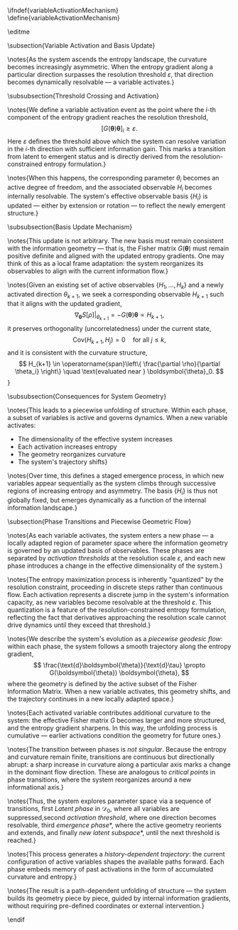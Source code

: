 \ifndef{variableActivationMechanism}
\define{variableActivationMechanism}

\editme

\subsection{Variable Activation and Basis Update}

\notes{As the system ascends the entropy landscape, the curvature becomes increasingly asymmetric. When the entropy gradient along a particular direction surpasses the resolution threshold $\varepsilon$, that direction becomes dynamically resolvable — a variable activates.}

\subsubsection{Threshold Crossing and Activation}

\notes{We define a variable activation event as the point where the $i$-th component of the entropy gradient reaches the resolution threshold,
$$
\left[G(\boldsymbol{\theta}) \boldsymbol{\theta}\right]_i \geq \varepsilon.
$$
Here $\varepsilon$ defines the threshold above which the system can resolve variation in the $i$-th direction with sufficient information gain. This marks a transition from latent to emergent status and is directly derived from the resolution-constrained entropy formulation.}

\notes{When this happens, the corresponding parameter $\theta_i$ becomes an active degree of freedom, and the associated observable $H_i$ becomes internally resolvable. The system's effective observable basis $\{H_i\}$ is updated — either by extension or rotation — to reflect the newly emergent structure.}

\subsubsection{Basis Update Mechanism}

\notes{This update is not arbitrary. The new basis must remain consistent with the information geometry — that is, the Fisher matrix $G(\boldsymbol{\theta})$ must remain positive definite and aligned with the updated entropy gradients. One may think of this as a local frame adaptation: the system reorganizes its observables to align with the current information flow.}

\notes{Given an existing set of active observables $\{H_1, \dots, H_k\}$ and a newly activated direction $\theta_{k+1}$, we seek a corresponding observable $H_{k+1}$ such that it aligns with the updated gradient,
$$
\left.\nabla_{\boldsymbol{\theta}} S[\rho]\right|_{\theta_{k+1}} = - G(\boldsymbol{\theta}) \boldsymbol{\theta} \propto H_{k+1},
$$
it preserves orthogonality (uncorrelatedness) under the current state,
$$
\mathrm{Cov}(H_{k+1}, H_j) = 0 \quad \text{for all } j \leq k,
$$
and it is consistent with the curvature structure,
$$
H_{k+1} \in \operatorname{span}\left\{ \frac{\partial \rho}{\partial \theta_i} \right\} \quad \text{evaluated near } \boldsymbol{\theta}_0.
$$}

\subsubsection{Consequences for System Geometry}

\notes{This leads to a piecewise unfolding of structure. Within each phase, a subset of variables is active and governs dynamics. When a new variable activates:
- The dimensionality of the effective system increases
- Each activation increases entropy
- The geometry reorganizes curvature
- The system's trajectory shifts}

\notes{Over time, this defines a staged emergence process, in which new variables appear sequentially as the system climbs through successive regions of increasing entropy and asymmetry. The basis $\{H_i\}$ is thus not globally fixed, but emerges dynamically as a function of the internal information landscape.}

\subsection{Phase Transitions and Piecewise Geometric Flow}

\notes{As each variable activates, the system enters a new phase — a locally adapted region of parameter space where the information geometry is governed by an updated basis of observables. These phases are separated by *activation thresholds* at the resolution scale $\varepsilon$, and each new phase introduces a change in the effective dimensionality of the system.}

\notes{The entropy maximization process is inherently "quantized" by the resolution constraint, proceeding in discrete steps rather than continuous flow. Each activation represents a discrete jump in the system's information capacity, as new variables become resolvable at the threshold $\varepsilon$. This quantization is a feature of the resolution-constrained entropy formulation, reflecting the fact that derivatives approaching the resolution scale cannot drive dynamics until they exceed that threshold.}

\notes{We describe the system's evolution as a *piecewise geodesic flow*: within each phase, the system follows a smooth trajectory along the entropy gradient,
$$
\frac{\text{d}\boldsymbol{\theta}}{\text{d}\tau} \propto G(\boldsymbol{\theta}) \boldsymbol{\theta},
$$
where the geometry is defined by the active subset of the Fisher Information Matrix. When a new variable activates, this geometry shifts, and the trajectory continues in a new locally adapted space.}

\notes{Each activated variable contributes additional curvature to the system: the effective Fisher matrix $G$ becomes larger and more structured, and the entropy gradient sharpens. In this way, the unfolding process is cumulative — earlier activations condition the geometry for future ones.}

\notes{The transition between phases is *not singular*. Because the entropy and curvature remain finite, transitions are continuous but directionally abrupt: a sharp increase in curvature along a particular axis marks a change in the dominant flow direction. These are analogous to *critical points* in phase transitions, where the system reorganizes around a new informational axis.}

\notes{Thus, the system explores parameter space via a sequence of transitions, first *Latent phase* in $\mathcal{D}_0$, where all variables are suppressed,second *activation threshold*, where one direction becomes resolvable, third *emergence phase**, where the active geometry reorients and extends, and finally *new latent subspace**, until the next threshold is reached.}

\notes{This process generates a *history-dependent trajectory*: the current configuration of active variables shapes the available paths forward. Each phase embeds memory of past activations in the form of accumulated curvature and entropy.}

\notes{The result is a path-dependent unfolding of structure — the system builds its geometry piece by piece, guided by internal information gradients, without requiring pre-defined coordinates or external intervention.}

\endif 
